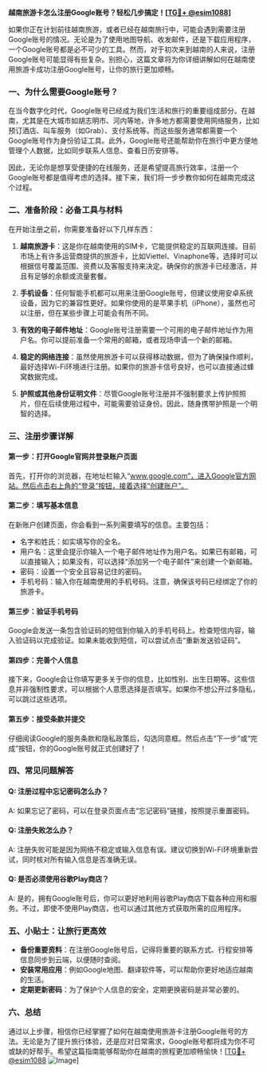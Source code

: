 **越南旅游卡怎么注册Google账号？轻松几步搞定！[[TG💪+ @esim1088](https://t.me/s/esim1088)]**

如果你正在计划前往越南旅游，或者已经在越南旅行中，可能会遇到需要注册Google账号的情况。无论是为了使用地图导航、收发邮件，还是下载应用程序，一个Google账号都是必不可少的工具。然而，对于初次来到越南的人来说，注册Google账号可能显得有些复杂。别担心，这篇文章将为你详细讲解如何在越南使用旅游卡成功注册Google账号，让你的旅行更加顺畅。

### 一、为什么需要Google账号？

在当今数字化时代，Google账号已经成为我们生活和旅行的重要组成部分。在越南，尤其是在大城市如胡志明市、河内等地，许多地方都需要使用网络服务，比如预订酒店、叫车服务（如Grab）、支付系统等。而这些服务通常都需要一个Google账号作为身份验证工具。此外，Google账号还能帮助你在旅行中更方便地管理个人数据，比如同步联系人信息、查看日历安排等。

因此，无论你是想享受便捷的在线服务，还是希望提高旅行效率，注册一个Google账号都是值得考虑的选择。接下来，我们将一步步教你如何在越南完成这个过程。

### 二、准备阶段：必备工具与材料

在开始注册之前，你需要准备好以下几样东西：

1. **越南旅游卡**：这是你在越南使用的SIM卡，它能提供稳定的互联网连接。目前市场上有许多运营商提供的旅游卡，比如Viettel、Vinaphone等，选择时可以根据信号覆盖范围、资费以及客服支持来决定。确保你的旅游卡已经激活，并且有足够的余额或流量套餐。

2. **手机设备**：任何智能手机都可以用来注册Google账号，但建议使用安卓系统设备，因为它的兼容性更好。如果你使用的是苹果手机（iPhone），虽然也可以注册，但在某些步骤上可能会有所不同。

3. **有效的电子邮件地址**：Google账号注册需要一个可用的电子邮件地址作为用户名。你可以提前准备一个常用的邮箱，或者现场申请一个新的邮箱。

4. **稳定的网络连接**：虽然使用旅游卡可以获得移动数据，但为了确保操作顺利，最好选择Wi-Fi环境进行注册。如果你的旅游卡信号良好，也可以直接通过蜂窝数据完成。

5. **护照或其他身份证明文件**：尽管Google账号注册并不强制要求上传护照照片，但在后续使用过程中，可能需要验证身份。因此，随身携带护照是一个明智的选择。

### 三、注册步骤详解

#### 第一步：打开Google官网并登录账户页面

首先，打开你的浏览器，在地址栏输入“www.google.com”，进入Google官方网站。然后点击右上角的“登录”按钮，接着选择“创建账户”。

#### 第二步：填写基本信息

在新账户创建页面，你会看到一系列需要填写的信息。主要包括：
- 名字和姓氏：如实填写你的全名。
- 用户名：这里会提示你输入一个电子邮件地址作为用户名。如果已有邮箱，可以直接输入；如果没有，可以选择“添加另一个电子邮件”来创建一个新邮箱。
- 密码：设置一个安全且容易记住的密码。
- 手机号码：输入你在越南使用的手机号码。注意，确保该号码已经绑定了你的旅游卡。

#### 第三步：验证手机号码

Google会发送一条包含验证码的短信到你输入的手机号码上。检查短信内容，输入验证码以完成验证。如果未能收到短信，可以尝试点击“重新发送验证码”。

#### 第四步：完善个人信息

接下来，Google会让你填写更多关于你的信息，比如性别、出生日期等。这些信息并非强制性要求，可以根据个人意愿选择是否填写。如果你不想公开过多隐私，可以跳过这些选项。

#### 第五步：接受条款并提交

仔细阅读Google的服务条款和隐私政策后，勾选同意框。然后点击“下一步”或“完成”按钮，你的Google账号就正式创建好了！

### 四、常见问题解答

#### Q: 注册过程中忘记密码怎么办？
A: 如果忘记了密码，可以在登录页面点击“忘记密码”链接，按照提示重置密码。

#### Q: 注册失败怎么办？
A: 注册失败可能是因为网络不稳定或输入信息有误。建议切换到Wi-Fi环境重新尝试，同时核对所有输入信息是否准确无误。

#### Q: 是否必须使用谷歌Play商店？
A: 是的，拥有Google账号后，你可以更好地利用谷歌Play商店下载各种应用和服务。不过，即使不使用Play商店，也可以通过其他方式获取所需的应用程序。

### 五、小贴士：让旅行更高效

- **备份重要资料**：在注册Google账号后，记得将重要的联系方式、行程安排等信息同步到云端，以便随时查阅。
- **安装常用应用**：例如Google地图、翻译软件等，可以帮助你更好地适应越南的生活。
- **定期更新密码**：为了保护个人信息的安全，定期更换密码是非常必要的。

### 六、总结

通过以上步骤，相信你已经掌握了如何在越南使用旅游卡注册Google账号的方法。无论是为了提升旅行体验，还是应对日常需求，Google账号都将成为你不可或缺的好帮手。希望这篇指南能够帮助你在越南的旅程更加顺畅愉快！[[TG💪+ @esim1088](https://t.me/s/esim1088) ![Image](https://i.postimg.cc/4NQfJmqS/Snipaste-2025-05-13-00-14-12.png)]